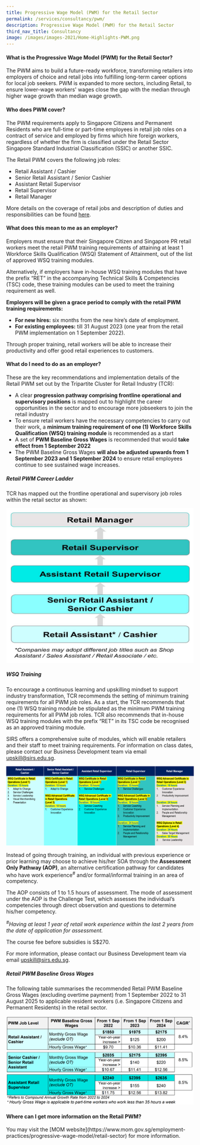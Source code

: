 ```yaml
---
title: Progressive Wage Model (PWM) for the Retail Sector
permalink: /services/consultancy/pwm/
description: Progressive Wage Model (PWM) for the Retail Sector
third_nav_title: Consultancy
image: /images/images-2021/Home-Highlights-PWM.png
---
```

<h4>What is the Progressive Wage Model (PWM) for the Retail Sector?</h4>
The PWM aims to build a future-ready workforce, transforming retailers into employers of choice and retail jobs into fulfilling long-term career options for local job seekers. PWM is expanded to more sectors, including Retail, to ensure lower-wage workers' wages close the gap with the median through higher wage growth than median wage growth. 

<h4>Who does PWM cover?</h4>
The PWM requirements apply to Singapore Citizens and Permanent Residents who are full-time or part-time employees in retail job roles on a contract of service and employed by firms which hire foreign workers, regardless of whether the firm is classified under the Retail Sector Singapore Standard Industrial Classification (SSIC) or another SSIC.

The Retail PWM covers the following job roles: 
* Retail Assistant / Cashier
* Senior Retail Assistant / Senior Cashier
* Assistant Retail Supervisor
* Retail Supervisor 
* Retail Manager 

More details on the coverage of retail jobs and description of duties and responsibilities can be found [here](https://www.mom.gov.sg/-/media/mom/documents/employment-practices/pwm/retail-pwm-job-roles-description.pdf).

<h4>What does this mean to me as an employer?</h4>
Employers must ensure that their Singapore Citizen and Singapore PR retail workers meet the retail PWM training requirements of attaining at least 1 Workforce Skills Qualification (WSQ) Statement of Attainment, out of the list of approved WSQ training modules.

Alternatively, if employers have in-house WSQ training modules that have the prefix “RET” in the accompanying Technical Skills &amp; Competencies (TSC) code, these training modules can be used to meet the training requirement as well.

**Employers will be given a grace period to comply with the retail PWM training requirements:**

*  **For new hires:** six months from the new hire’s date of employment.
*  **For existing employees:** till 31 August 2023 (one year from the retail PWM implementation on 1 September 2022).

Through proper training, retail workers will be able to increase their productivity and offer good retail experiences to customers.

<h4>What do I need to do as an employer?</h4>
These are the key recommendations and implementation details of the Retail PWM set out by the Tripartite Cluster for Retail Industry (TCR): 

* A clear **progression pathway comprising frontline operational and supervisory positions** is mapped out to highlight the career opportunities in the sector and to encourage more jobseekers to join the retail industry
* To ensure retail workers have the necessary competencies to carry out their work, a **minimum training requirement of one (1) Workforce Skills Qualification (WSQ) training module** is recommended as a start
* A set of **PWM Baseline Gross Wages** is recommended that would **take effect from 1 September 2022**
* The PWM Baseline Gross Wages **will also be adjusted upwards from 1 September 2023 and 1 September 2024** to ensure retail employees continue to see sustained wage increases.

<h5>Retail PWM Career Ladder</h5>
TCR has mapped out the frontline operational and supervisory job roles within the retail sector as shown:

![Retail PWM - Career Progression](/images/images-2021/Services_Consultancy_PWM_CareerProgression.png)

<h5>WSQ Training</h5>
To encourage a continuous learning and upskilling mindset to support industry transformation, TCR recommends the setting of minimum training requirements for all PWM job roles. As a start, the TCR recommends that one (1) WSQ training module be stipulated as the minimum PWM training requirements for all PWM job roles. TCR also recommends that in-house WSQ training modules with the prefix “RET” in its TSC code be recognised as an approved training module. 

SIRS offers a comprehensive suite of modules, which will enable retailers and their staff to meet training requirements. For information on class dates, please contact our Business Development team via email [upskill@sirs.edu.sg](mailto:upskill@sirs.edu.sg).

![Retail PWM - SIRS WSQ Modules](/images/images-2021/Services_Consultancy_PWM_WSQModules.png)

Instead of going through training, an individual with previous experience or prior learning may choose to achieve his/her SOA through the **Assessment Only Pathway (AOP)**, an alternative certification pathway for candidates who have work experience<sup>#</sup> and/or formal/informal training in an area of competency. 

The AOP consists of 1 to 1.5 hours of assessment. The mode of assessment under the AOP is the Challenge Test, which assesses the individual’s competencies through direct observation and questions to determine his/her competency. 

*<sup>#</sup>Having at least 1 year of retail work experience within the last 2 years from the date of application for assessment.*

The course fee before subsidies is S$270. 

For more information, please contact our Business Development team via email [upskill@sirs.edu.sg](mailto:upskill@sirs.edu.sg).

<h5>Retail PWM Baseline Gross Wages</h5>
The following table summarises the recommended Retail PWM Baseline Gross Wages (excluding overtime payment) from 1 September 2022 to 31 August 2025 to applicable resident workers (i.e. Singapore Citizens and Permanent Residents) in the retail sector. 

![Retail PWM - Baseline Gross Wages](/images/images-2021/Services_Consultancy_PWM_BaselineGrossWages.png)

<h4>Where can I get more information on the Retail PWM?</h4>
You may visit the [MOM website](https://www.mom.gov.sg/employment-practices/progressive-wage-model/retail-sector) for more information.